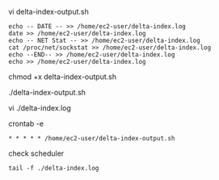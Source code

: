 vi delta-index-output.sh


```
echo -- DATE -- >> /home/ec2-user/delta-index.log
date >> /home/ec2-user/delta-index.log
echo -- NET Stat -- >> /home/ec2-user/delta-index.log
cat /proc/net/sockstat >> /home/ec2-user/delta-index.log
echo --END-- >> /home/ec2-user/delta-index.log
echo >> /home/ec2-user/delta-index.log
```

chmod +x delta-index-output.sh

./delta-index-output.sh

vi ./delta-index.log

crontab -e

```
* * * * * /home/ec2-user/delta-index-output.sh
```

check scheduler
```
tail -f ./delta-index.log
```
